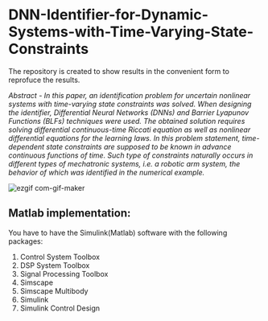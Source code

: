 # DNN-Identifier-for-Dynamic-Systems-with-Time-Varying-State-Constraints
The repository is created to show results in the convenient form to reprofuce the results.

*Abstract - In this paper, an identification problem for uncertain nonlinear systems with time-varying state constraints was solved. When designing the identifier, Differential Neural Networks (DNNs) and Barrier Lyapunov Functions (BLFs) techniques were used. The obtained solution requires solving differential continuous-time Riccati equation as well as nonlinear differential equations for the learning laws. In this problem statement, time-dependent state constraints are supposed to be known in advance continuous functions of time. Such type of constraints naturally occurs in different types of mechatronic systems, i.e. a robotic arm system, the behavior of which was identified in the numerical example.*

![ezgif com-gif-maker](https://user-images.githubusercontent.com/33436181/163841256-bd904bed-5521-4128-9816-ecf1ed400b37.gif)

## Matlab implementation:
You have to have the Simulink(Matlab) software with the following packages:
1. Control System Toolbox
2. DSP System Toolbox
3. Signal Processing Toolbox
4. Simscape
5. Simscape Multibody
6. Simulink
7. Simulink Control Design
